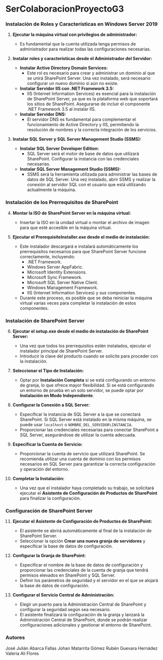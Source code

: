 # SerColaboracionProyectoG3

### Instalación de Roles y Características en Windows Server 2019

1. **Ejecutar la máquina virtual con privilegios de administrador:**
   - Es fundamental que la cuenta utilizada tenga permisos de administrador para realizar todas las configuraciones necesarias.

2. **Instalar roles y características desde el Administrador del Servidor:**
   - **Instalar Active Directory Domain Services:**
     - Este rol es necesario para crear y administrar un dominio al que se unirá SharePoint Server. Una vez instalado, será necesario configurar un nuevo dominio si aún no existe.
   - **Instalar Servidor IIS con .NET Framework 3.5:**
     - IIS (Internet Information Services) es esencial para la instalación de SharePoint Server, ya que es la plataforma web que soportará los sitios de SharePoint. Asegurarse de incluir el componente .NET Framework 3.5 al instalar IIS.
   - **Instalar Servidor DNS:**
     - El servidor DNS es fundamental para complementar el funcionamiento de Active Directory y IIS, permitiendo la resolución de nombres y la correcta integración de los servicios.

3. **Instalar SQL Server y SQL Server Management Studio (SSMS):**
   - **Instalar SQL Server Developer Edition:**
     - SQL Server será el motor de base de datos que utilizará SharePoint. Configurar la instancia con las credenciales necesarias.
   - **Instalar SQL Server Management Studio (SSMS):**
     - SSMS será la herramienta utilizada para administrar las bases de datos de SQL Server. Una vez instalado, abrir SSMS y realizar la conexión al servidor SQL con el usuario que está utilizando actualmente la máquina.

### Instalación de los Prerrequisitos de SharePoint

4. **Montar la ISO de SharePoint Server en la máquina virtual:**
   - Insertar la ISO en la unidad virtual o montar el archivo de imagen para que esté accesible en la máquina virtual.

5. **Ejecutar el PrerequisiteInstaller.exe desde el medio de instalación:**
   - Este instalador descargará e instalará automáticamente los prerrequisitos necesarios para que SharePoint Server funcione correctamente, incluyendo:
     - .NET Framework.
     - Windows Server AppFabric.
     - Microsoft Identity Extensions.
     - Microsoft Sync Framework.
     - Microsoft SQL Server Native Client.
     - Windows Management Framework.
     - IIS (Internet Information Services) y sus componentes.
   - Durante este proceso, es posible que se deba reiniciar la máquina virtual varias veces para completar la instalación de estos componentes.

### Instalación de SharePoint Server

6. **Ejecutar el setup.exe desde el medio de instalación de SharePoint Server:**
   - Una vez que todos los prerrequisitos estén instalados, ejecutar el instalador principal de SharePoint Server.
   - Introducir la clave del producto cuando se solicite para proceder con la instalación.

7. **Seleccionar el Tipo de Instalación:**
   - Optar por **Instalación Completa** si se está configurando un entorno de granja, lo que ofrece mayor flexibilidad. Si se está configurando un entorno de prueba en un solo servidor, se puede optar por **Instalación en Modo Independiente**.

8. **Configurar la Conexión a SQL Server:**
   - Especificar la instancia de SQL Server a la que se conectará SharePoint. Si SQL Server está instalado en la misma máquina, se puede usar `localhost` o `NOMBRE_DEL_SERVIDOR\INSTANCIA`.
   - Proporcionar las credenciales necesarias para conectar SharePoint a SQL Server, asegurándose de utilizar la cuenta adecuada.

9. **Especificar la Cuenta de Servicio:**
   - Proporcionar la cuenta de servicio que utilizará SharePoint. Se recomienda utilizar una cuenta de dominio con los permisos necesarios en SQL Server para garantizar la correcta configuración y operación del entorno.

10. **Completar la Instalación:**
    - Una vez que el instalador haya completado su trabajo, se solicitará ejecutar el **Asistente de Configuración de Productos de SharePoint** para finalizar la configuración.

### Configuración de SharePoint Server

11. **Ejecutar el Asistente de Configuración de Productos de SharePoint:**
    - El asistente se abrirá automáticamente al final de la instalación de SharePoint Server.
    - Seleccionar la opción **Crear una nueva granja de servidores** y especificar la base de datos de configuración.

12. **Configurar la Granja de SharePoint:**
    - Especificar el nombre de la base de datos de configuración y proporcionar las credenciales de la cuenta de granja que tendrá permisos elevados en SharePoint y SQL Server.
    - Definir los parámetros de seguridad y el servidor en el que se alojará la base de datos de configuración.

13. **Configurar el Servicio Central de Administración:**
    - Elegir un puerto para la Administración Central de SharePoint y configurar la seguridad según sea necesario.
    - El asistente finalizará la configuración de la granja y lanzará la Administración Central de SharePoint, donde se podrán realizar configuraciones adicionales y gestionar el entorno de SharePoint.
   

### Autores

José Julián Abarca Fallas
Johan Matarrita Gómez
Rubén Guevara Hernádez
Valeria Ali Flores


